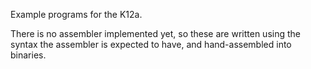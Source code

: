Example programs for the K12a.

There is no assembler implemented yet, so these are written using the syntax the assembler is expected to have, and hand-assembled into binaries.
